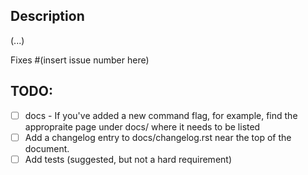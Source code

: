 ## Description
(...)

Fixes #(insert issue number here)

## TODO:
- [ ] docs - If you've added a new command flag, for example, find the appropraite page under docs/ where it needs to be listed
- [ ] Add a changelog entry to docs/changelog.rst near the top of the document.
- [ ] Add tests (suggested, but not a hard requirement)
